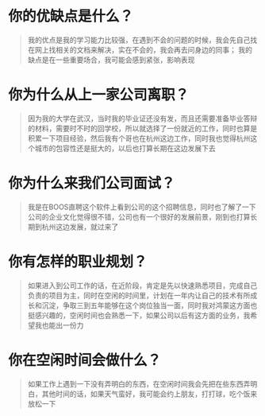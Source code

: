 # 你的优缺点是什么？

> 我的优点是我的学习能力比较强，在遇到不会的问题的时候，我会先自己找在网上找相关的文档来解决，实在不会的，我会再去问身边的同事；
> 我的缺点是在一些重要场合，我可能会感到紧张，影响表现

# 你为什么从上一家公司离职？

> 因为我的大学在武汉，当时我的毕业证还没有发，而且还需要准备毕业答辩的材料，需要时不时的回学校，所以就选择了一份就近的工作，同时也算是积累一下项目经验，然后我有个哥也在杭州这边工作，同时我也觉得杭州这个城市的包容性还是挺大的，以后也打算长期在这边发展下去

# 你为什么来我们公司面试？

> 我是在BOOS直聘这个软件上看到公司的这个招聘信息，同时也了解了一下公司的企业文化觉得很不错，公司也有一个很好的发展前景，刚到也打算长期到杭州这边发展，就过来了

# 你有怎样的职业规划？

> 如果进入到公司工作的话，在近阶段，肯定是先以快速熟悉项目，完成自己负责的项目为主，同时在空闲的时间里，计划在一年内让自己的技术有所成长和沉淀，争取三到五年能够在这个岗位独当一面，同时我对鸿蒙这方面也挺感兴趣的，空闲时间也会熟悉一下，如果公司以后有这方面的业务，我希望我也能出一份力

# 你在空闲时间会做什么？

> 如果工作上遇到一下没有弄明白的东西，在空闲时间我会先把在些东西弄明白，其他时间的话，如果天气蛮好，我可能会约上朋友，打打球，吃个饭来放松一下











